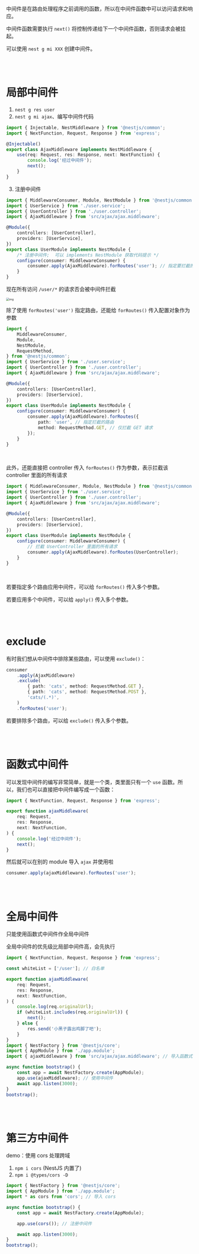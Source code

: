 中间件是在路由处理程序之前调用的函数，所以在中间件函数中可以访问请求和响应。

中间件函数需要执行 `next()` 将控制传递给下一个中间件函数，否则请求会被挂起。

可以使用 `nest g mi XXX` 创建中间件。

<br><br>

# 局部中间件

1. `nest g res user`
2. `nest g mi ajax`、编写中间件代码

```typescript
import { Injectable, NestMiddleware } from '@nestjs/common';
import { NextFunction, Request, Response } from 'express';

@Injectable()
export class AjaxMiddleware implements NestMiddleware {
    use(req: Request, res: Response, next: NextFunction) {
        console.log('经过中间件');
        next();
    }
}
```

3. 注册中间件

```typescript
import { MiddlewareConsumer, Module, NestModule } from '@nestjs/common';
import { UserService } from './user.service';
import { UserController } from './user.controller';
import { AjaxMiddleware } from 'src/ajax/ajax.middleware';

@Module({
    controllers: [UserController],
    providers: [UserService],
})
export class UserModule implements NestModule {
    /* 注册中间件;  可以 implements NestModule 获取代码提示 */
    configure(consumer: MiddlewareConsumer) {
        consumer.apply(AjaxMiddleware).forRoutes('user'); // 指定要拦截的路由
    }
}
```

现在所有访问 `/user/*` 的请求否会被中间件拦截

<img src="picture/3.%20%E4%B8%AD%E9%97%B4%E4%BB%B6/1676789213466-39f43b08-f49b-4350-96af-8dbe04e5dedf.png" alt="img" style="zoom:50%;" />

<br>

除了使用 `forRoutes('user')` 指定路由，还能给 `forRoutes()` 传入配置对象作为参数

```typescript
import {
    MiddlewareConsumer,
    Module,
    NestModule,
    RequestMethod,
} from '@nestjs/common';
import { UserService } from './user.service';
import { UserController } from './user.controller';
import { AjaxMiddleware } from 'src/ajax/ajax.middleware';

@Module({
    controllers: [UserController],
    providers: [UserService],
})
export class UserModule implements NestModule {
    configure(consumer: MiddlewareConsumer) {
        consumer.apply(AjaxMiddleware).forRoutes({
            path: 'user', // 指定拦截的路由
            method: RequestMethod.GET, // 仅拦截 GET 请求
        });
    }
}
```

<br>

此外，还能直接把 controller 传入 `forRoutes()` 作为参数，表示拦截该 controller 里面的所有请求

```typescript
import { MiddlewareConsumer, Module, NestModule } from '@nestjs/common';
import { UserService } from './user.service';
import { UserController } from './user.controller';
import { AjaxMiddleware } from 'src/ajax/ajax.middleware';

@Module({
    controllers: [UserController],
    providers: [UserService],
})
export class UserModule implements NestModule {
    configure(consumer: MiddlewareConsumer) {
        // 拦截 UserController 里面的所有请求
        consumer.apply(AjaxMiddleware).forRoutes(UserController);
    }
}
```

<br>

若要指定多个路由应用中间件，可以给 `forRoutes()` 传入多个参数。

若要应用多个中间件，可以给 `apply()` 传入多个参数。

<br><br>

# exclude

有时我们想从中间件中排除某些路由，可以使用 `exclude()`：

```typescript
consumer
    .apply(AjaxMiddleware)
    .exclude(
        { path: 'cats', method: RequestMethod.GET },
        { path: 'cats', method: RequestMethod.POST },
        'cats/(.*)',
    )
    .forRoutes('user');
```

若要排除多个路由，可以给 `exclude()` 传入多个参数。

<br><br>

# 函数式中间件

可以发现中间件的编写非常简单，就是一个类，类里面只有一个 `use` 函数。所以，我们也可以直接把中间件编写成一个函数：

```typescript
import { NextFunction, Request, Response } from 'express';

export function ajaxMiddleware(
    req: Request,
    res: Response,
    next: NextFunction,
) {
    console.log('经过中间件');
    next();
}
```

然后就可以在别的 module 导入 `ajax` 并使用啦

```typescript
consumer.apply(ajaxMiddleware).forRoutes('user');
```

<br><br>

# 全局中间件

只能使用函数式中间件作全局中间件

全局中间件的优先级比局部中间件高，会先执行

```typescript
import { NextFunction, Request, Response } from 'express';

const whiteList = ['/user']; // 白名单

export function ajaxMiddleware(
    req: Request,
    res: Response,
    next: NextFunction,
) {
    console.log(req.originalUrl);
    if (whiteList.includes(req.originalUrl)) {
        next();
    } else {
        res.send('小黑子露出鸡脚了吧');
    }
}
import { NestFactory } from '@nestjs/core';
import { AppModule } from './app.module';
import { ajaxMiddleware } from 'src/ajax/ajax.middleware'; // 导入函数式中间件

async function bootstrap() {
    const app = await NestFactory.create(AppModule);
    app.use(ajaxMiddleware); // 使用中间件
    await app.listen(3000);
}
bootstrap();
```

<br><br>

# 第三方中间件

demo：使用 cors 处理跨域

1. `npm i cors` (NestJS 内置了)
2. `npm i @types/cors -D`

```typescript
import { NestFactory } from '@nestjs/core';
import { AppModule } from './app.module';
import * as cors from 'cors'; // 导入 cors

async function bootstrap() {
    const app = await NestFactory.create(AppModule);

    app.use(cors()); // 注册中间件

    await app.listen(3000);
}
bootstrap();
```

<br><br>